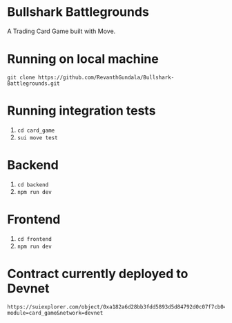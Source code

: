 # Bullshark Battlegrounds

A Trading Card Game built with Move.

# Running on local machine

`git clone https://github.com/RevanthGundala/Bullshark-Battlegrounds.git`

# Running integration tests

1. `cd card_game`
2. `sui move test`

# Backend

1. `cd backend`
2. `npm run dev`

# Frontend

1. `cd frontend`
2. `npm run dev`

# Contract currently deployed to Devnet

```
https://suiexplorer.com/object/0xa182a6d28bb3fdd5893d5d84792d0c07f7cb0448ce9c2276d65b1fed0be3d8df?module=card_game&network=devnet
```
